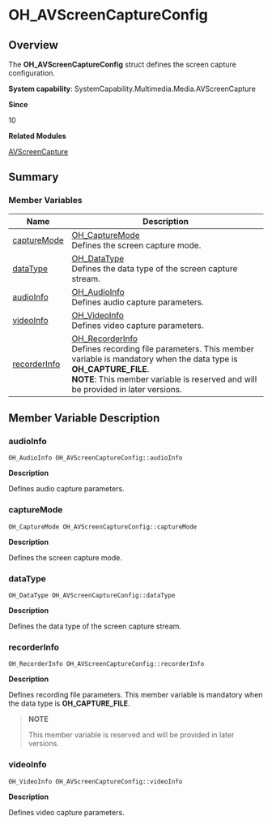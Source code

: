# OH_AVScreenCaptureConfig


## Overview

The **OH_AVScreenCaptureConfig** struct defines the screen capture configuration.

**System capability**: SystemCapability.Multimedia.Media.AVScreenCapture

**Since**

10

**Related Modules**

[AVScreenCapture](_a_v_screen_capture.md)


## Summary


### Member Variables

| Name| Description| 
| -------- | -------- |
| [captureMode](#capturemode) | [OH_CaptureMode](_a_v_screen_capture.md#oh_capturemode)<br>Defines the screen capture mode.| 
| [dataType](#datatype) | [OH_DataType](_a_v_screen_capture.md#oh_datatype)<br>Defines the data type of the screen capture stream.| 
| [audioInfo](#audioinfo) | [OH_AudioInfo](_o_h___audio_info.md)<br>Defines audio capture parameters.| 
| [videoInfo](#videoinfo) | [OH_VideoInfo](_o_h___video_info.md)<br>Defines video capture parameters.| 
| [recorderInfo](#recorderinfo) | [OH_RecorderInfo](_o_h___recorder_info.md)<br>Defines recording file parameters. This member variable is mandatory when the data type is **OH_CAPTURE_FILE**.<br>**NOTE**: This member variable is reserved and will be provided in later versions.| 


## Member Variable Description


### audioInfo

```
OH_AudioInfo OH_AVScreenCaptureConfig::audioInfo
```

**Description**

Defines audio capture parameters.


### captureMode

```
OH_CaptureMode OH_AVScreenCaptureConfig::captureMode
```

**Description**

Defines the screen capture mode.


### dataType

```
OH_DataType OH_AVScreenCaptureConfig::dataType
```

**Description**

Defines the data type of the screen capture stream.


### recorderInfo

```
OH_RecorderInfo OH_AVScreenCaptureConfig::recorderInfo
```

**Description**

Defines recording file parameters. This member variable is mandatory when the data type is **OH_CAPTURE_FILE**.

> **NOTE**
> 
> This member variable is reserved and will be provided in later versions.


### videoInfo

```
OH_VideoInfo OH_AVScreenCaptureConfig::videoInfo
```

**Description**

Defines video capture parameters.
